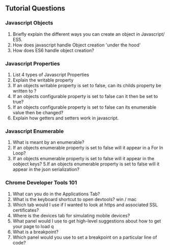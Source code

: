 ## Tutorial Questions

### Javascript Objects
1. Briefly explain the different ways you can create an object in Javascript/ ES5.
2. How does javascript handle Object creation 'under the hood'
3. How does ES6 handle object creation?

### Javascript Properties
1. List 4 types of Javascript Properties
2. Explain the writable property
3. If an objects writable property is set to false, can its childs property be written to ?
3. If an objects configurable property is set to false can it then be set to true?
4. If an objects configurable property is set to false can its enumerable value then be changed?
5. Explain how getters and setters work in javascript.


### Javascript Enumerable
1. What is meant by an enumerable?
2. If an objects enumerable property is set to false will it appear in a For In Loop?
3. If an objects enumerable property is set to false will it appear in the oobject keys?
5.If an objects enumerable property is set to false will it appear in the json serialization?



### Chrome Developer Tools 101
1. What can you do in the Applications Tab?
2. What is the keyboard shortcut to open devtools? win / mac
3. Which tab would I use if I wanted to look at https and associated SSL certificates?
4. Where is the devices tab for simulating mobile devices?
5. What panel would I use to get high-level suggestions about how to get your page to load q
6. What is a breakpoint?
7. Which panel would you use to set a breakpoint on a particular line of code?
